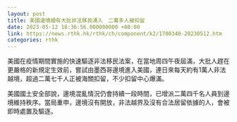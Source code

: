 ```yaml
---
layout: post
title: 美國邊境續有大批非法移民湧入　二萬多人被扣留
date: 2023-05-12 18:36:56.000000000 +08:00
link: https://news.rthk.hk/rthk/ch/component/k2/1700340-20230512.htm
categories: rthk
---
```


美國在疫情期間實施的快速驅逐非法移民法案，在當地周四午夜屆滿，大批人趕在更嚴格的新規定生效前，嘗試由墨西哥邊境進入美國，連日來每天約有1萬人非法越境，超過二萬七千人正被海關扣留，不少扣留中心爆滿。

美國國土安全部說，邊境混亂情況仍會持續一段時間，已增派二萬四千名人員到邊境維持秩序。當局重申，邊境沒有開放，非法越界及沒有合法居留依據的人，會被即時處置及驅逐。
